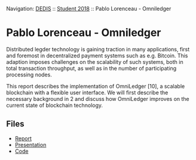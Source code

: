 Navigation: [DEDIS](https://github.com/dedis/doc) ::
[Student 2018](../README) ::
Pablo Lorenceau - Omniledger

# Pablo Lorenceau - Omniledger

Distributed legder technology is gaining traction in many applications, first
and foremost in decentralized payment systems such as e.g. Bitcoin. This
adaption imposes challenges on the scalability of such systems, both in total
transaction throughput, as well as in the number of participating processing
nodes.

This report describes the implementation of OmniLedger [10], a scalable
blockchain with a flexible user interface. We will first describe the necessary
background in 2 and discuss how OmniLedger improves on the current state of
blockchain technology.

## Files

- [Report](report-2018_1-pablo_lorenceau-omniledger.pdf)
- [Presentation](presentation-2018_1-pablo_lorenceau-omniledger.pdf)
- [Code](code)
